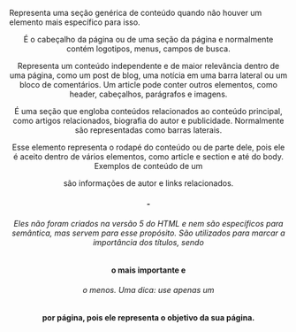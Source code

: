 <section>

Representa uma seção genérica de conteúdo quando não houver um elemento mais específico para isso.

<header>

É o cabeçalho da página ou de uma seção da página e normalmente contém logotipos, menus, campos de busca.

<article>

Representa um conteúdo independente e de maior relevância dentro de uma página, como um post de blog, 
uma notícia em uma barra lateral ou um bloco de comentários. Um article pode conter outros elementos, como header, 
cabeçalhos, parágrafos e imagens.

<aside>

É uma seção que engloba conteúdos relacionados ao conteúdo principal, como artigos relacionados, 
biografia do autor e publicidade. Normalmente são representadas como barras laterais.

<footer>

Esse elemento representa o rodapé do conteúdo ou de parte dele, pois ele é aceito dentro de vários 
elementos, como article e section e até do body. Exemplos de conteúdo de um <footer> são informações de 
autor e links relacionados.

<h1>-<h6>

Eles não foram criados na versão 5 do HTML e nem são específicos para semântica, mas servem para esse propósito. 
São utilizados para marcar a importância dos títulos, sendo <h1> o mais importante e <h6> o menos. 
Uma dica: use apenas um <h1> por página, pois ele representa o objetivo da sua página.
